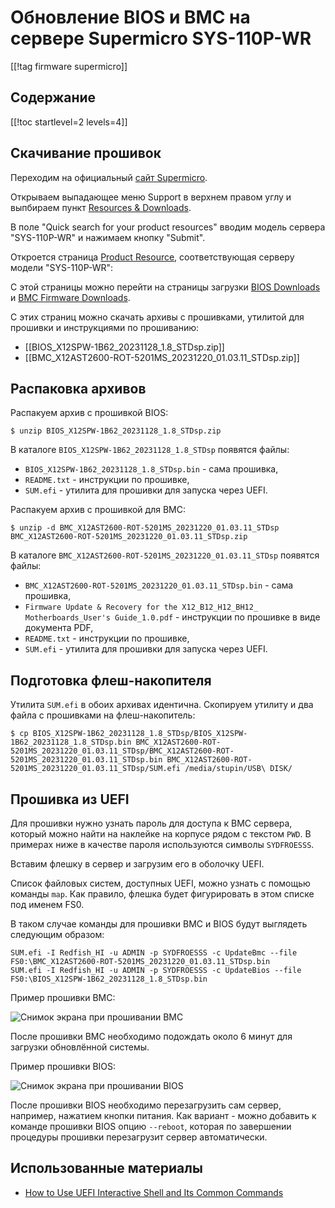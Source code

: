 Обновление BIOS и BMC на сервере Supermicro SYS-110P-WR
=======================================================

[[!tag firmware supermicro]]

Содержание
----------

[[!toc startlevel=2 levels=4]]

Скачивание прошивок
-------------------

Переходим на официальный [сайт Supermicro](https://www.supermicro.com/en/).

Открываем выпадающее меню Support в верхнем правом углу и выпбираем пункт [Resources & Downloads](https://www.supermicro.com/en/support/resources/downloadcenter/swdownload).

В поле "Quick search for your product resources" вводим модель сервера "SYS-110P-WR" и нажимаем кнопку "Submit".

Откроется страница [Product Resource](https://www.supermicro.com/en/support/resources/downloadcenter/SYS-110P-WR), соответствующая серверу модели "SYS-110P-WR":

С этой страницы можно перейти на страницы загрузки [BIOS Downloads](https://www.supermicro.com/en/support/resources/downloadcenter/firmware/SYS-110P-WR/BIOS) и [BMC Firmware Downloads](https://www.supermicro.com/en/support/resources/downloadcenter/firmware/SYS-110P-WR/BMC).

С этих страниц можно скачать архивы с прошивками, утилитой для прошивки и инструкциями по прошиванию:

* [[BIOS_X12SPW-1B62_20231128_1.8_STDsp.zip]]
* [[BMC_X12AST2600-ROT-5201MS_20231220_01.03.11_STDsp.zip]]

Распаковка архивов
------------------

Распакуем архив с прошивкой BIOS:

    $ unzip BIOS_X12SPW-1B62_20231128_1.8_STDsp.zip

В каталоге `BIOS_X12SPW-1B62_20231128_1.8_STDsp` появятся файлы:

* `BIOS_X12SPW-1B62_20231128_1.8_STDsp.bin` - сама прошивка,
* `README.txt` - инструкции по прошивке,
* `SUM.efi` - утилита для прошивки для запуска через UEFI.

Распакуем архив с прошивкой для BMC:

    $ unzip -d BMC_X12AST2600-ROT-5201MS_20231220_01.03.11_STDsp BMC_X12AST2600-ROT-5201MS_20231220_01.03.11_STDsp.zip

В каталоге `BMC_X12AST2600-ROT-5201MS_20231220_01.03.11_STDsp` появятся файлы:

* `BMC_X12AST2600-ROT-5201MS_20231220_01.03.11_STDsp.bin` - сама прошивка,
* `Firmware Update & Recovery for the X12_B12_H12_BH12_ Motherboards_User's Guide_1.0.pdf` - инструкции по прошивке в виде документа PDF,
* `README.txt` - инструкции по прошивке,
* `SUM.efi` - утилита для прошивки для запуска через UEFI.

Подготовка флеш-накопителя
--------------------------

Утилита `SUM.efi` в обоих архивах идентична. Скопируем утилиту и два файла с прошивками на флеш-накопитель:

    $ cp BIOS_X12SPW-1B62_20231128_1.8_STDsp/BIOS_X12SPW-1B62_20231128_1.8_STDsp.bin BMC_X12AST2600-ROT-5201MS_20231220_01.03.11_STDsp/BMC_X12AST2600-ROT-5201MS_20231220_01.03.11_STDsp.bin BMC_X12AST2600-ROT-5201MS_20231220_01.03.11_STDsp/SUM.efi /media/stupin/USB\ DISK/

Прошивка из UEFI
----------------

Для прошивки нужно узнать пароль для доступа к BMC сервера, который можно найти на наклейке на корпусе рядом с текстом `PWD`. В примерах ниже в качестве пароля используются символы `SYDFROESSS`.

Вставим флешку в сервер и загрузим его в оболочку UEFI.

Список файловых систем, доступных UEFI, можно узнать с помощью команды `map`. Как правило, флешка будет фигурировать в этом списке под именем FS0.

В таком случае команды для прошивки BMC и BIOS будут выглядеть следующим образом:

    SUM.efi -I Redfish_HI -u ADMIN -p SYDFROESSS -c UpdateBmc --file FS0:\BMC_X12AST2600-ROT-5201MS_20231220_01.03.11_STDsp.bin
    SUM.efi -I Redfish_HI -u ADMIN -p SYDFROESSS -c UpdateBios --file FS0:\BIOS_X12SPW-1B62_20231128_1.8_STDsp.bin

Пример прошивки BMC:

![Снимок экрана при прошивании BMC](flashing_bmc.jpg)

После прошивки BMC необходимо подождать около 6 минут для загрузки обновлённой системы.

Пример прошивки BIOS:

![Снимок экрана при прошивании BIOS](flashing_bios.jpg)

После прошивки BIOS необходимо перезагрузить сам сервер, например, нажатием кнопки питания. Как вариант - можно добавить к команде прошивки BIOS опцию `--reboot`, которая по завершении процедуры прошивки перезагрузит сервер автоматически.

Использованные материалы
------------------------

* [How to Use UEFI Interactive Shell and Its Common Commands](https://www.sys-hint.com/3893-How-to-Use-UEFI-Interactive-Shell-and-Its-Common-Commands)
